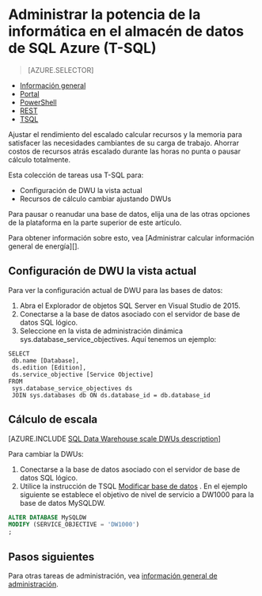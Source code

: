 <properties
   pageTitle="Administrar la potencia de la informática en el almacén de datos de SQL Azure (REST) | Microsoft Azure"
   description="Tareas de Transact-SQL (T-SQL) para el rendimiento de escalado ajustando DWUs. Ahorrar costos ajustando durante la horas no pico."
   services="sql-data-warehouse"
   documentationCenter="NA"
   authors="barbkess"
   manager="barbkess"
   editor=""/>

<tags
   ms.service="sql-data-warehouse"
   ms.devlang="NA"
   ms.topic="article"
   ms.tgt_pltfrm="NA"
   ms.workload="data-services"
   ms.date="08/08/2016"
   ms.author="barbkess;sonyama"/>

# <a name="manage-compute-power-in-azure-sql-data-warehouse-t-sql"></a>Administrar la potencia de la informática en el almacén de datos de SQL Azure (T-SQL)

> [AZURE.SELECTOR]
- [Información general](sql-data-warehouse-manage-compute-overview.md)
- [Portal](sql-data-warehouse-manage-compute-portal.md)
- [PowerShell](sql-data-warehouse-manage-compute-powershell.md)
- [REST](sql-data-warehouse-manage-compute-rest-api.md)
- [TSQL](sql-data-warehouse-manage-compute-tsql.md)


Ajustar el rendimiento del escalado calcular recursos y la memoria para satisfacer las necesidades cambiantes de su carga de trabajo. Ahorrar costos de recursos atrás escalado durante las horas no punta o pausar cálculo totalmente. 

Esta colección de tareas usa T-SQL para:

- Configuración de DWU la vista actual
- Recursos de cálculo cambiar ajustando DWUs

Para pausar o reanudar una base de datos, elija una de las otras opciones de la plataforma en la parte superior de este artículo.

Para obtener información sobre esto, vea [Administrar calcular información general de energía][].

<a name="current-dwu-bk"></a>

## <a name="view-current-dwu-settings"></a>Configuración de DWU la vista actual

Para ver la configuración actual de DWU para las bases de datos:

1. Abra el Explorador de objetos SQL Server en Visual Studio de 2015.
2. Conectarse a la base de datos asociado con el servidor de base de datos SQL lógico.
2. Seleccione en la vista de administración dinámica sys.database_service_objectives. Aquí tenemos un ejemplo: 

```
SELECT
 db.name [Database],
 ds.edition [Edition],
 ds.service_objective [Service Objective]
FROM
 sys.database_service_objectives ds
 JOIN sys.databases db ON ds.database_id = db.database_id
```

<a name="scale-dwu-bk"></a>
<a name="scale-compute-bk"></a>

## <a name="scale-compute"></a>Cálculo de escala

[AZURE.INCLUDE [SQL Data Warehouse scale DWUs description](../../includes/sql-data-warehouse-scale-dwus-description.md)]

Para cambiar la DWUs:


1. Conectarse a la base de datos asociado con el servidor de base de datos SQL lógico.
2. Utilice la instrucción de TSQL [Modificar base de datos][] . En el ejemplo siguiente se establece el objetivo de nivel de servicio a DW1000 para la base de datos MySQLDW. 

```Sql
ALTER DATABASE MySQLDW
MODIFY (SERVICE_OBJECTIVE = 'DW1000')
;
```

<a name="next-steps-bk"></a>

## <a name="next-steps"></a>Pasos siguientes

Para otras tareas de administración, vea [información general de administración][].

<!--Image references-->

<!--Article references-->
[Service capacity limits]: ./sql-data-warehouse-service-capacity-limits.md
[Información general de administración]: ./sql-data-warehouse-overview-manage.md
[Administrar información general de energía de cálculo]: ./sql-data-warehouse-manage-compute-overview.md

<!--MSDN references-->

[MODIFICAR BASE DE DATOS]: https://msdn.microsoft.com/library/mt204042.aspx


<!--Other Web references-->

[Azure portal]: http://portal.azure.com/
